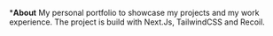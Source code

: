 ***About**
My personal portfolio to showcase my projects and my work experience. The project is build with Next.Js, TailwindCSS and Recoil.